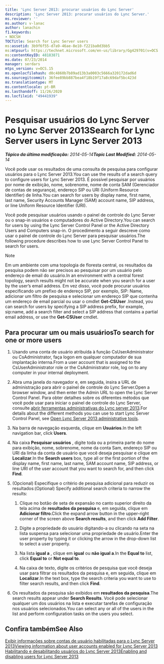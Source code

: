 ```yaml
---
title: 'Lync Server 2013: procurar usuários do Lync Server'
description: 'Lync Server 2013: procurar usuários do Lync Server.'
ms.reviewer: ''
ms.author: v-lanac
author: lanachin
f1.keywords:
- NOCSH
TOCTitle: Search for Lync Server users
ms:assetid: 3b9f6f55-d7a9-46ae-8e10-f221ba0d3bb5
ms:mtpsurl: https://technet.microsoft.com/en-us/library/Gg429701(v=OCS.15)
ms:contentKeyID: 48183871
ms.date: 07/23/2014
manager: serdars
mtps_version: v=OCS.15
ms.openlocfilehash: d0c4860b7b89ad13b3a0003c5666a320172dad6d
ms.sourcegitcommit: 36fee89bb887bea4f18b19f17a8c69daf5bc423d
ms.translationtype: MT
ms.contentlocale: pt-BR
ms.lasthandoff: 11/26/2020
ms.locfileid: "49441939"
---
```

# <a name="search-for-lync-server-users-in-lync-server-2013"></a><span data-ttu-id="f78b1-103">Pesquisar usuários do Lync Server no Lync Server 2013</span><span class="sxs-lookup"><span data-stu-id="f78b1-103">Search for Lync Server users in Lync Server 2013</span></span>

<div data-xmlns="http://www.w3.org/1999/xhtml">

<div class="topic" data-xmlns="http://www.w3.org/1999/xhtml" data-msxsl="urn:schemas-microsoft-com:xslt" data-cs="https://msdn.microsoft.com/">

<div data-asp="https://msdn2.microsoft.com/asp">



</div>

<div id="mainSection">

<div id="mainBody"><span data-ttu-id="f78b1-104">

<span> </span></span><span class="sxs-lookup"><span data-stu-id="f78b1-104">

<span> </span></span></span>

<span data-ttu-id="f78b1-105">_**Tópico da última modificação:** 2014-05-14_</span><span class="sxs-lookup"><span data-stu-id="f78b1-105">_**Topic Last Modified:** 2014-05-14_</span></span>

<span data-ttu-id="f78b1-106">Você pode usar os resultados de uma consulta de pesquisa para configurar usuários para o Lync Server 2013.</span><span class="sxs-lookup"><span data-stu-id="f78b1-106">You can use the results of a search query to configure users for Lync Server 2013.</span></span> <span data-ttu-id="f78b1-107">É possível pesquisar por usuários por nome de exibição, nome, sobrenome, nome de conta SAM (Gerenciador de contas de segurança), endereço SIP ou URI (Uniform Resource Identifier) de linha.</span><span class="sxs-lookup"><span data-stu-id="f78b1-107">You can search for users by display name, first name, last name, Security Accounts Manager (SAM) account name, SIP address, or line Uniform Resource Identifier (URI).</span></span>

<span data-ttu-id="f78b1-108">Você pode pesquisar usuários usando o painel de controle do Lync Server ou o snap-in usuários e computadores do Active Directory.</span><span class="sxs-lookup"><span data-stu-id="f78b1-108">You can search for users by using the Lync Server Control Panel or the Active Directory Users and Computers snap-in.</span></span> <span data-ttu-id="f78b1-109">O procedimento a seguir descreve como usar o painel de controle do Lync Server para pesquisar usuários.</span><span class="sxs-lookup"><span data-stu-id="f78b1-109">The following procedure describes how to use Lync Server Control Panel to search for users.</span></span>

<div>


> [!NOTE]  
> <span data-ttu-id="f78b1-110">Em um ambiente com uma topologia de floresta central, os resultados da pesquisa podem não ser precisos ao pesquisar por um usuário pelo endereço de email do usuário.</span><span class="sxs-lookup"><span data-stu-id="f78b1-110">In an environment with a central forest topology, search results might not be accurate when you search for a user by the user’s email address.</span></span> <span data-ttu-id="f78b1-111">Em vez disso, você pode procurar usuários especificando um prefixo de endereço SIP, por exemplo, SIP: Name, adicionar um filtro de pesquisa e selecionar um endereço SIP que contenha um endereço de email parcial ou usar o cmdlet <STRONG>Get-CSUser</STRONG> .</span><span class="sxs-lookup"><span data-stu-id="f78b1-111">Instead, you can search for users by specifying a SIP address prefix, for example, sip:name, add a search filter and select a SIP address that contains a partial email address, or use the <STRONG>Get-CSUser</STRONG> cmdlet.</span></span>



</div>

<div>

## <a name="to-search-for-one-or-more-users"></a><span data-ttu-id="f78b1-112">Para procurar um ou mais usuários</span><span class="sxs-lookup"><span data-stu-id="f78b1-112">To search for one or more users</span></span>

1.  <span data-ttu-id="f78b1-113">Usando uma conta de usuário atribuída à função CsUserAdministrator ou CsAdministrator, faça logon em qualquer computador de sua implantação interna.</span><span class="sxs-lookup"><span data-stu-id="f78b1-113">From a user account that is assigned to the CsUserAdministrator role or the CsAdministrator role, log on to any computer in your internal deployment.</span></span>

2.  <span data-ttu-id="f78b1-114">Abra uma janela do navegador e, em seguida, insira a URL de administração para abrir o painel de controle do Lync Server.</span><span class="sxs-lookup"><span data-stu-id="f78b1-114">Open a browser window, and then enter the Admin URL to open the Lync Server Control Panel.</span></span> <span data-ttu-id="f78b1-115">Para obter detalhes sobre os diferentes métodos que você pode usar para iniciar o painel de controle do Lync Server, consulte [abrir ferramentas administrativas do Lync server 2013](lync-server-2013-open-lync-server-administrative-tools.md).</span><span class="sxs-lookup"><span data-stu-id="f78b1-115">For details about the different methods you can use to start Lync Server Control Panel, see [Open Lync Server 2013 administrative tools](lync-server-2013-open-lync-server-administrative-tools.md).</span></span>

3.  <span data-ttu-id="f78b1-116">Na barra de navegação esquerda, clique em **Usuários**.</span><span class="sxs-lookup"><span data-stu-id="f78b1-116">In the left navigation bar, click **Users**.</span></span>

4.  <span data-ttu-id="f78b1-117">Na caixa **Pesquisar usuários** , digite toda ou a primeira parte do nome para exibição, nome, sobrenome, nome da conta Sam, endereço SIP ou URI da linha da conta de usuário que você deseja pesquisar e clique em **Localizar**.</span><span class="sxs-lookup"><span data-stu-id="f78b1-117">In the **Search users** box, type all or the first portion of the display name, first name, last name, SAM account name, SIP address, or line URI of the user account that you want to search for, and then click **Find**.</span></span>

5.  <span data-ttu-id="f78b1-118">(Opcional) Especifique o critério de pesquisa adicional para reduzir os resultados:</span><span class="sxs-lookup"><span data-stu-id="f78b1-118">(Optional) Specify additional search criteria to narrow the results:</span></span>
    
    1.  <span data-ttu-id="f78b1-119">Clique no botão de seta de expansão no canto superior direito da tela acima de **resultados da pesquisa** e, em seguida, clique em **Adicionar filtro**.</span><span class="sxs-lookup"><span data-stu-id="f78b1-119">Click the expand arrow button in the upper-right corner of the screen above **Search results**, and then click **Add Filter**.</span></span>
    
    2.  <span data-ttu-id="f78b1-120">Digite a propriedade do usuário digitando-a ou clicando na seta na lista suspensa para selecionar uma propriedade de usuário.</span><span class="sxs-lookup"><span data-stu-id="f78b1-120">Enter the user property by typing it or clicking the arrow in the drop-down list to select a user property.</span></span>
    
    3.  <span data-ttu-id="f78b1-121">Na lista **igual a** , clique em **igual** ou **não igual a**.</span><span class="sxs-lookup"><span data-stu-id="f78b1-121">In the **Equal to** list, click **Equal to** or **Not equal to**.</span></span>
    
    4.  <span data-ttu-id="f78b1-122">Na caixa de texto, digite os critérios de pesquisa que você deseja usar para filtrar os resultados da pesquisa e, em seguida, clique em **Localizar**.</span><span class="sxs-lookup"><span data-stu-id="f78b1-122">In the text box, type the search criteria you want to use to filter search results, and then click **Find**.</span></span>

6.  <span data-ttu-id="f78b1-123">Os resultados da pesquisa são exibidos em **resultados da pesquisa**.</span><span class="sxs-lookup"><span data-stu-id="f78b1-123">The search results appear under **Search Results**.</span></span> <span data-ttu-id="f78b1-124">Você pode selecionar qualquer um dos usuários na lista e executar tarefas de configuração nos usuários selecionados.</span><span class="sxs-lookup"><span data-stu-id="f78b1-124">You can select any or all of the users in the list and perform configuration tasks on the users you select.</span></span>

</div>

<div>

## <a name="see-also"></a><span data-ttu-id="f78b1-125">Confira também</span><span class="sxs-lookup"><span data-stu-id="f78b1-125">See Also</span></span>


[<span data-ttu-id="f78b1-126">Exibir informações sobre contas de usuário habilitadas para o Lync Server 2013</span><span class="sxs-lookup"><span data-stu-id="f78b1-126">Viewing information about user accounts enabled for Lync Server 2013</span></span>](lync-server-2013-viewing-information-about-user-accounts-enabled-for-lync-server.md)  
[<span data-ttu-id="f78b1-127">Habilitando e desabilitando usuários do Lync Server 2013</span><span class="sxs-lookup"><span data-stu-id="f78b1-127">Enabling and disabling users for Lync Server 2013</span></span>](lync-server-2013-enabling-and-disabling-users-for-lync-server.md)  
  

<span data-ttu-id="f78b1-128"></div>

</div>

<span> </span>

</div>

</div>

</span><span class="sxs-lookup"><span data-stu-id="f78b1-128"></div>

</div>

<span> </span>

</div>

</div>

</span></span></div>

